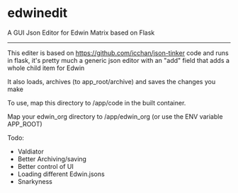 # edwinedit
A GUI Json Editor for Edwin Matrix based on Flask



----
This editer is based on https://github.com/icchan/json-tinker code and runs in flask, it's pretty much a generic json editor with an "add" field that adds a whole child item for Edwin

It also loads, archives (to app_root/archive) and saves the changes you make


To use, map this directory to /app/code in the built container. 

Map your edwin_org directory to /app/edwin_org (or use the ENV variable APP_ROOT)

Todo:
- Valdiator
- Better Archiving/saving
- Better control of UI
- Loading different Edwin.jsons
- Snarkyness



